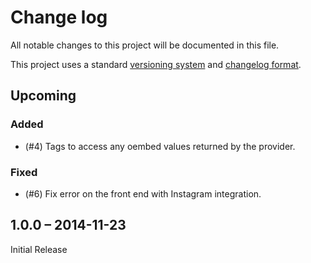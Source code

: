# Change log

All notable changes to this project will be documented in this file.

This project uses a standard [versioning system][semver] and [changelog
format][changelog].


## Upcoming

### Added

* (#4) Tags to access any oembed values returned by the provider.

### Fixed

* (#6) Fix error on the front end with Instagram integration.


## 1.0.0 – 2014-11-23

Initial Release


[semver]: http://semver.org/
[changelog]: http://keepachangelog.com/
